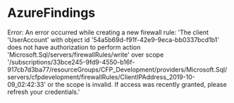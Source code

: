 # AzureFindings

Error: An error occurred while creating a new firewall rule: 'The client 'UserAccount' with object id '54a5b69d-f91f-42e9-9eca-bb0337bcd1b1' does not have authorization to perform action 'Microsoft.Sql/servers/firewallRules/write' over scope '/subscriptions/33bce245-9fd9-4550-b16f-917cb7d3ba77/resourceGroups/CFP_Development/providers/Microsoft.Sql/servers/cfpdevelopment/firewallRules/ClientIPAddress_2019-10-09_02:42:33' or the scope is invalid. If access was recently granted, please refresh your credentials.'
